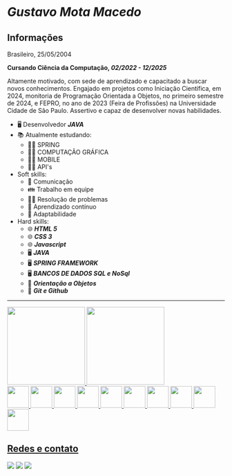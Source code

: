 # *Gustavo Mota Macedo*

## Informações
Brasileiro, 25/05/2004

**Cursando Ciência da Computação, *02/2022 - 12/2025***

Altamente motivado, com sede de aprendizado e capacitado a buscar novos
conhecimentos. Engajado em projetos como Iniciação Científica, em 2024, monitoria de
Programação Orientada a Objetos, no primeiro semestre de 2024, e FEPRO, no ano de 2023
(Feira de Profissões) na Universidade Cidade de São Paulo. Assertivo e capaz de desenvolver
novas habilidades.

+ 🖥 Desenvolvedor ***JAVA***
+ 📚 Atualmente estudando:
    + 👨‍💻 SPRING
    + 👨‍💻 COMPUTAÇÃO GRÁFICA
    + 👨‍💻 MOBILE
    + 👨‍💻 API's
+ Soft skills:
    + 📢 Comunicação
    + 👪 Trabalho em equipe
    + 👨‍🔬 Resolução de problemas
    + 📖 Aprendizado contínuo
    + 📜 Adaptabilidade
+ Hard skills:
    + 🌐 ***HTML 5***
    + 🌐 ***CSS 3***
    + 🌐 ***Javascript***
    + 🖥 ***JAVA***
    + 🖥 ***SPRING FRAMEWORK***
    + 🖥 ***BANCOS DE DADOS SQL e NoSql***
    + 📕 ***Orientação a Objetos***
    + 🐙 ***Git e Github***

---

<div>
<a href="https://github.com/gustavomotamacedo">
<img loading="lazy" height="180em" src="https://github-readme-stats.vercel.app/api/top-langs/?username=gustavomotamacedo&layout=compact&langs_count=7&theme=dracula"/>
<img loading="lazy" height="180em" src="https://github-readme-stats.vercel.app/api?username=gustavomotamacedo&show_icons=true&theme=dracula&include_all_commits=true&count_private=true"/>
</div>

<div style="display: inline_block;">
    <img width="50px" src="https://cdn.jsdelivr.net/gh/devicons/devicon@latest/icons/java/java-original.svg" />
    <img width="50px" src="https://cdn.jsdelivr.net/gh/devicons/devicon@latest/icons/android/android-plain.svg" />
    <img width="50px" src="https://cdn.jsdelivr.net/gh/devicons/devicon@latest/icons/spring/spring-original.svg" />
    <img width="50px" src="https://cdn.jsdelivr.net/gh/devicons/devicon/icons/html5/html5-original.svg" />
    <img width="50px" src="https://cdn.jsdelivr.net/gh/devicons/devicon/icons/css3/css3-original.svg" />
    <img width="50px" src="https://cdn.jsdelivr.net/gh/devicons/devicon/icons/javascript/javascript-original.svg" />
    <img width="50px" src="https://cdn.jsdelivr.net/gh/devicons/devicon/icons/git/git-original.svg" />
    <img width="50px" src="https://cdn.jsdelivr.net/gh/devicons/devicon/icons/github/github-original.svg" />
    <img width="50px" src="https://cdn.jsdelivr.net/gh/devicons/devicon/icons/mysql/mysql-original-wordmark.svg" />
    <img width="50px" src="https://cdn.jsdelivr.net/gh/devicons/devicon/icons/linux/linux-plain.svg" />
</div>

## Redes e contato

<div> 
  <a href="https://instagram.com/mocc3_" target="_blank"><img src="https://img.shields.io/badge/-Instagram-%23E4405F?style=for-the-badge&logo=instagram&logoColor=white" target="_blank"></a>
  <a href = "mailto:mota.macedo05@gmail.com"><img src="https://img.shields.io/badge/-Gmail-%23333?style=for-the-badge&logo=gmail&logoColor=white" target="_blank"></a>
  <a href="https://www.linkedin.com/in/gustavomotamacedo" target="_blank"><img src="https://img.shields.io/badge/-LinkedIn-%230077B5?style=for-the-badge&logo=linkedin&logoColor=white" target="_blank"></a>
</div>
